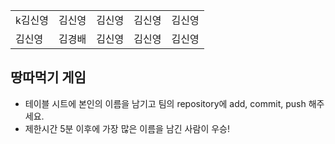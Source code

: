 <table>
      <tbody>
        <tr>
          <td>k김신영</td>
          <td>김신영</td>
          <td>김신영</td>
          <td>김신영</td>
          <td>김신영</td>
        </tr>
        <tr>
          <td>김신영</td>
          <td>김경배</td>
          <td>김신영</td>
          <td>김신영</td>
          <td>김신영</td>
        </tr>
      </tbody>
</table>

## 땅따먹기 게임

- 테이블 시트에 본인의 이름을 남기고 팀의 repository에 add, commit, push 해주세요.
- 제한시간 5분 이후에 가장 많은 이름을 남긴 사람이 우승!
